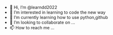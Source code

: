 - 👋 Hi, I’m @learndd2022
- 👀 I’m interested in learning to code the new way
- 🌱 I’m currently learning how to use python,github 
- 💞️ I’m looking to collaborate on ...
- 📫 How to reach me ...

<!---
learndd2022/learndd2022 is a ✨ special ✨ repository because its `README.md` (this file) appears on your GitHub profile.
You can click the Preview link to take a look at your changes.
--->
